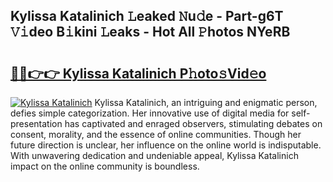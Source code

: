 ## Kylissa Katalinich 𝙻eaked 𝙽u𝚍e - Part-g6T 𝚅𝚒deo B𝚒kini 𝙻eaks - Hot All 𝙿hotos NYeRB

# <h2><a href="http://ld13xq.urlbe.top/?page=Kylissa+Katalinich">🔗🔗👉👉 Kylissa Katalinich P𝚑oto𝚜Vid𝚎o</a></h2>

[![Kylissa Katalinich](https://i.imgur.com/eBuTRDB.gif)](http://ld13xq.urlbe.top/?page=Kylissa+Katalinich)
Kylissa Katalinich, an intriguing and enigmatic person, defies simple categorization. Her innovative use of digital media for self-presentation has captivated and enraged observers, stimulating debates on consent, morality, and the essence of online communities. Though her future direction is unclear, her influence on the online world is indisputable. With unwavering dedication and undeniable appeal, Kylissa Katalinich impact on the online community is boundless.

